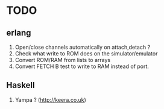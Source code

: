 TODO
====

erlang
------
1.  Open/close channels automatically on attach,detach ?
2.  Check what write to ROM does on the simulator/emulator
3.  Convert ROM/RAM from lists to arrays
4.  Convert FETCH B test to write to RAM instead of port.


Haskell
-------
1. Yampa ? (http://keera.co.uk)
